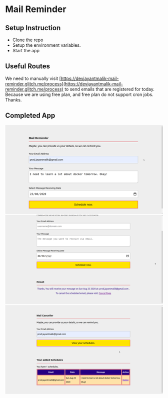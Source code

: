 # Mail Reminder

## Setup Instruction

- Clone the repo
- Setup the environment variables.
- Start the app

## Useful Routes

We need to manually visit [https://devjayantmalik-mail-reminder.glitch.me/process](https://devjayantmalik-mail-reminder.glitch.me/process) to send emails that are registered for today. Because we are using free plan, and free plan do not support cron jobs. Thanks.

## Completed App

![mail reminder screenshot](./screenshots/1.png)
![mail reminder screenshot](./screenshots/2.png)
![mail reminder screenshot](./screenshots/3.png)
